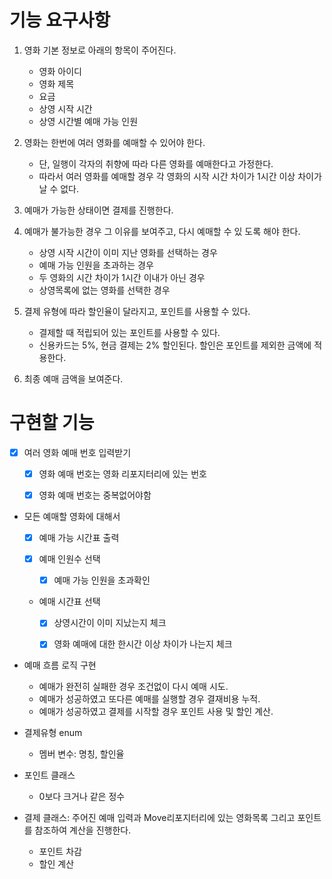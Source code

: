 # 기능 요구사항

  1. 영화 기본 정보로 아래의 항목이 주어진다.
      * 영화 아이디
      * 영화 제목
      * 요금
      * 상영 시작 시간
      * 상영 시간별 예매 가능 인원

  2. 영화는 한번에 여러 영화를 예매할 수 있어야 한다.
      * 단, 일행이 각자의 취향에 따라 다른 영화를 예매한다고 가정한다.
      * 따라서 여러 영화를 예매할 경우 각 영화의 시작 시간 차이가 1시간 이상 차이가 날 수 없다.

  3. 예매가 가능한 상태이면 결제를 진행한다.

  4. 예매가 불가능한 경우 그 이유를 보여주고, 다시 예매할 수 있 도록 해야 한다.
      * 상영 시작 시간이 이미 지난 영화를 선택하는 경우
      * 예매 가능 인원을 초과하는 경우
      * 두 영화의 시간 차이가 1시간 이내가 아닌 경우
      * 상영목록에 없는 영화를 선택한 경우

  5. 결제 유형에 따라 할인율이 달라지고, 포인트를 사용할 수 있다.
      * 결제할 때 적립되어 있는 포인트를 사용할 수 있다.
      * 신용카드는 5%, 현금 결제는 2% 할인된다. 할인은 포인트를 제외한 금액에 적용한다.

  6. 최종 예매 금액을 보여준다.


# 구현할 기능

- [x] 여러 영화 예매 번호 입력받기
    * [x] 영화 예매 번호는 영화 리포지터리에 있는 번호
    * [x] 영화 예매 번호는 중복없어야함


- 모든 예매할 영화에 대해서
    - [x] 예매 가능 시간표 출력

    - [x] 예매 인원수 선택
        * [x] 예매 가능 인원을 초과확인


    - 예매 시간표 선택
        * [x] 상영시간이 이미 지났는지 체크
        * [x] 영화 예매에 대한 한시간 이상 차이가 나는지 체크




- 예매 흐름 로직 구현
    * 예매가 완전히 실패한 경우 조건없이 다시 예매 시도.
    * 예매가 성공하였고 또다른 예매를 실행할 경우 결재비용 누적.
    * 예매가 성공하였고 결제를 시작할 경우 포인트 사용 및 할인 계산.


- 결제유형 enum
    * 멤버 변수: 명칭, 할인율


- 포인트 클래스
    * 0보다 크거나 같은 정수

- 결제 클래스: 주어진 예매 입력과 Move리포지터리에 있는 영화목록 그리고 포인트를 참조하여 계산을 진행한다.
    * 포인트 차감
    * 할인 계산
